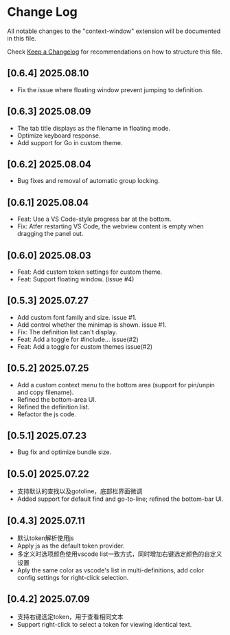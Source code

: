 # Change Log

All notable changes to the "context-window" extension will be documented in this file.

Check [Keep a Changelog](http://keepachangelog.com/) for recommendations on how to structure this file.

## [0.6.4] 2025.08.10

- Fix the issue where floating window prevent jumping to definition.

## [0.6.3] 2025.08.09

- The tab title displays as the filename in floating mode.
- Optimize keyboard response.
- Add support for Go in custom theme.

## [0.6.2] 2025.08.04

- Bug fixes and removal of automatic group locking.

## [0.6.1] 2025.08.04

- Feat: Use a VS Code-style progress bar at the bottom.
- Fix: Atfer restarting VS Code, the webview content is empty when dragging the panel out.

## [0.6.0] 2025.08.03

- Feat: Add custom token settings for custom theme. 
- Feat: Support floating window. (issue #4)

## [0.5.3] 2025.07.27

- Add custom font family and size. issue #1.
- Add control whether the minimap is shown. issue #1.
- Fix: The definition list can't display.
- Feat: Add a toggle for #include... issue(#2)
- Feat: Add a toggle for custom themes issue(#2)

## [0.5.2] 2025.07.25

- Add a custom context menu to the bottom area (support for pin/unpin and copy filename).
- Refined the bottom-area UI.
- Refined the definition list.
- Refactor the js code.

## [0.5.1] 2025.07.23

- Bug fix and optimize bundle size.

## [0.5.0] 2025.07.22

- 支持默认的查找以及gotoline，底部栏界面微调
- Added support for default find and go-to-line; refined the bottom-bar UI.

## [0.4.3] 2025.07.11

- 默认token解析使用js
- Apply js as the default token provider.
- 多定义时选项颜色使用vscode list一致方式，同时增加右键选定颜色的自定义设置
- Aply the same color as vscode's list in multi-definitions, add color config settings for right-click selection.

## [0.4.2] 2025.07.09

- 支持右键选定token，用于查看相同文本
- Support right-click to select a token for viewing identical text.